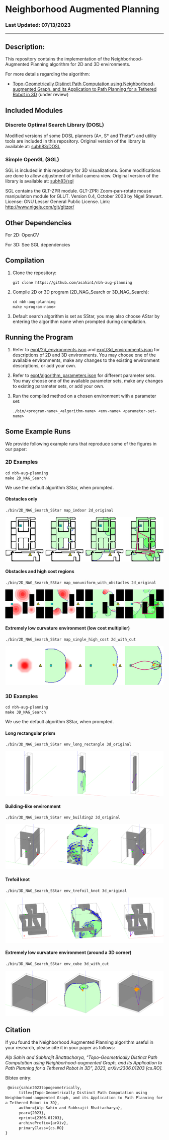 # Neighborhood Augmented Planning

### Last Updated: 07/13/2023

---

## Description:

This repository contains the implementation of the Neighborhood-Augmented Planning algorithm for 2D and 3D environments.

For more details regarding the algorithm:

- [Topo-Geometrically Distinct Path Computation using Neighborhood-augmented Graph, and its Application to Path Planning for a Tethered Robot in 3D](https://arxiv.org/abs/2306.01203) (under review)

## Included Modules

### Discrete Optimal Search Library (DOSL)

Modified versions of some DOSL planners (A*, S* and Theta\*) and utility tools are included in this repository. Original version of the library is available at: [subh83/DOSL](https://github.com/subh83/DOSL)

### Simple OpenGL (SGL)

SGL is included in this repository for 3D visualizations. Some modifications are done to allow adjustment of initial camera view. Original version of the library is available at: [subh83/sgl](https://github.com/subh83/sgl)

SGL contains the GLT-ZPR module. GLT-ZPR:
Zoom-pan-rotate mouse manipulation module for GLUT.
Version 0.4, October 2003
by Nigel Stewart.
License: GNU Lesser General Public License.
Link: http://www.nigels.com/glt/gltzpr/

## Other Dependencies

For 2D: OpenCV

For 3D: See SGL dependencies

## Compilation

1. Clone the repository:

   ```
   git clone https://github.com/asahin1/nbh-aug-planning
   ```

2. Compile 2D or 3D program (2D_NAG_Search or 3D_NAG_Search):

   ```
   cd nbh-aug-planning
   make <program-name>
   ```

3. Default search algorithm is set as SStar, you may also choose AStar by entering the algorithm name when prompted during compilation.

## Running the Program

1. Refer to [expt/2d_environments.json](https://github.com/asahin1/nbh-aug-planning/blob/main/expt/2d_environments.json) and [expt/3d_environments.json](https://github.com/asahin1/nbh-aug-planning/blob/main/expt/3d_environments.json) for descriptions of 2D and 3D environments. You may choose one of the available environments, make any changes to the existing environment descriptions, or add your own.

2. Refer to [expt/algorithm_parameters.json](https://github.com/asahin1/nbh-aug-planning/blob/main/expt/algorithm_parameters.json) for different parameter sets. You may choose one of the available parameter sets, make any changes to existing parameter sets, or add your own.

3. Run the compiled method on a chosen environment with a parameter set:
   ```
   ./bin/<program-name>_<algorithm-name> <env-name> <parameter-set-name>
   ```

## Some Example Runs

We provide following example runs that reproduce some of the figures in our paper:

### 2D Examples

```
cd nbh-aug-planning
make 2D_NAG_Search
```

We use the default algorithm SStar, when prompted.

#### Obstacles only

```
./bin/2D_NAG_Search_SStar map_indoor 2d_original
```

![](/media/map_indoor.png)

#### Obstacles and high cost regions

```
./bin/2D_NAG_Search_SStar map_nonuniform_with_obstacles 2d_original
```

![](/media/map_nonuniform_with_obstacles.png)

#### Extremely low curvature environment (low cost multiplier)

```
./bin/2D_NAG_Search_SStar map_single_high_cost 2d_with_cut
```

![](/media/map_single_high_cost.png)

### 3D Examples

```
cd nbh-aug-planning
make 3D_NAG_Search
```

We use the default algorithm SStar, when prompted.

#### Long rectangular prism

```
./bin/3D_NAG_Search_SStar env_long_rectangle 3d_original
```

![](/media/env_long_rectangle.png)

#### Building-like environment

```
./bin/3D_NAG_Search_SStar env_building2 3d_original
```

![](/media/env_building2.png)

#### Trefoil knot

```
./bin/3D_NAG_Search_SStar env_trefoil_knot 3d_original
```

![](/media/env_trefoil_knot.png)

#### Extremely low curvature environment (around a 3D corner)

```
./bin/3D_NAG_Search_SStar env_cube 3d_with_cut
```

![](/media/env_cube.png)

## Citation

If you found the Neighborhood Augmented Planning algorithm useful in your research, please cite it in your paper as follows:

_Alp Sahin and Subhrajit Bhattacharya, "Topo-Geometrically Distinct Path Computation using Neighborhood-augmented Graph, and its Application to Path Planning for a Tethered Robot in 3D", 2023, arXiv:2306.01203 [cs.RO]._

Bibtex entry:

```
 @misc{sahin2023topogeometrically,
      title={Topo-Geometrically Distinct Path Computation using Neighborhood-augmented Graph, and its Application to Path Planning for a Tethered Robot in 3D},
      author={Alp Sahin and Subhrajit Bhattacharya},
      year={2023},
      eprint={2306.01203},
      archivePrefix={arXiv},
      primaryClass={cs.RO}
}
```
